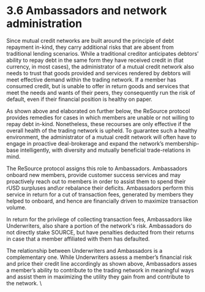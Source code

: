 # 3.6 Ambassadors and network administration

Since mutual credit networks are built around the principle of debt repayment in-kind, they carry additional risks that are absent from traditional lending scenarios. While a traditional creditor anticipates debtors’ ability to repay debt in the same form they have received credit in (fiat currency, in most cases), the administrator of a mutual credit network also needs to trust that goods provided and services rendered by debtors will meet effective demand within the trading network. If a member has consumed credit, but is unable to offer in return goods and services that meet the needs and wants of their peers, they consequently run the risk of default, even if their financial position is healthy on paper.

As shown above and elaborated on further below, the ReSource protocol provides remedies for cases in which members are unable or not willing to repay debt in-kind. Nonetheless, these recourses are only effective if the overall health of the trading network is upheld. To guarantee such a healthy environment, the administrator of a mutual credit network will often have to engage in proactive deal-brokerage and expand the network’s membership-base intelligently, with diversity and mutually beneficial trade-relations in mind.&#x20;

The ReSource protocol assigns this role to Ambassadors. Ambassadors onboard new members, provide customer success services and may proactively reach out to members in order to assist them to spend their rUSD surpluses and\or rebalance their deficits. Ambassadors perform this service in return for a cut of transaction fees, generated by members they helped to onboard, and hence are financially driven to maximize transaction volume. &#x20;

In return for the privilege of collecting transaction fees,  Ambassadors like Underwriters, also share a portion of the network's risk.  Ambassadors do not directly stake SOURCE, but have penalties deducted from their returns in case that a member affiliated with them has defaulted.&#x20;

The relationship between Underwriters and Ambassadors is a complementary one. While Underwriters assess a member’s financial risk and price their credit line accordingly as shown above, Ambassadors asses a member’s ability to contribute to the trading network in meaningful ways and assist them in maximizing the utility they gain from and contribute to the network. \
